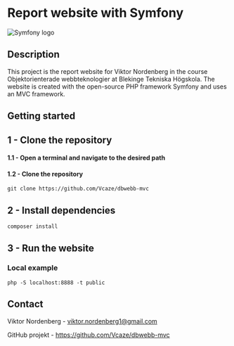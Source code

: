 
# Report website with Symfony

![Symfony logo](https://symfony.com/logos/symfony_black_02.svg)

## Description
This project is the report website for Viktor Nordenberg in the course Objektorienterade webbteknologier at Blekinge Tekniska Högskola. The website is created with the open-source PHP framework Symfony and uses an MVC framework.

## Getting started

## 1 - Clone the repository

#### 1.1 - Open a terminal and navigate to the desired path

#### 1.2 - Clone the repository
```
git clone https://github.com/Vcaze/dbwebb-mvc
```

## 2 - Install dependencies
```
composer install
```

## 3 - Run the website

### Local example
```
php -S localhost:8888 -t public
```

## Contact
Viktor Nordenberg - viktor.nordenberg1@gmail.com

GitHub projekt - https://github.com/Vcaze/dbwebb-mvc
